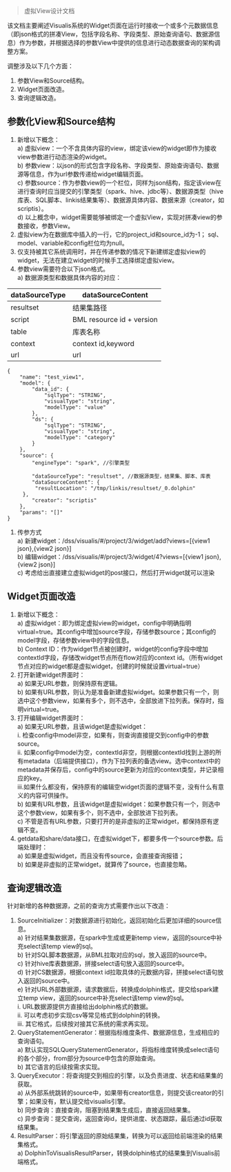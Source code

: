 > 虚拟View设计文档  

该文档主要阐述Visualis系统的Widget页面在运行时接收一个或多个元数据信息（即json格式的拼凑View，包括字段名称、字段类型、原始查询语句、数据源信息）作为参数，并根据选择的参数View中提供的信息进行动态数据查询的架构调整方案。

调整涉及以下几个方面：
1.	参数View和Source结构。
2.	Widget页面改造。
3.	查询逻辑改造。
## 参数化View和Source结构
1.	新增以下概念：  
a)	虚拟view：一个不含具体内容的view，绑定该view的widget即作为接收view参数进行动态渲染的widget。  
b)	参数view：以json的形式包含字段名称、字段类型、原始查询语句、数据源等信息，作为url参数传递给widget编辑页面。  
c)	参数source：作为参数view的一个栏位，同样为json结构，指定该view在进行查询时应当提交的引擎类型（spark、hive、jdbc等）、数据源类型（hive库表、SQL脚本、linkis结果集等）、数据源具体内容、数据来源（creator，如scriptis）。   
d)	以上概念中，widget需要能够被绑定一个虚拟View，实现对拼凑view的参数接收，参数View。
2.	虚拟view为在数据库中插入的一行，它的project_id和source_id为-1； sql、model、variable和config栏位均为null。
3.	仅支持被其它系统调用时，并在传递参数的情况下新建绑定虚拟view的widget，无法在建立widget的时候手工选择绑定虚拟view。
4.	参数view需要符合以下json格式。  
a)	数据源类型和数据具体内容的对应：

|dataSourceType |dataSourceContent |   
|---------------|------------------|  
resultset|结果集路径  
script|BML resource id + version  
table|库表名称  
context|context id,keyword  
url|url  
```
{ 
    "name": "test_view1", 
    "model": { 
        "data_id": { 
            "sqlType": "STRING", 
            "visualType": "string", 
            "modelType": "value"
        }, 
        "ds": { 
            "sqlType": "STRING", 
            "visualType": "string", 
            "modelType": "category"
        }
    }, 
    "source": { 
        "engineType": "spark", //引擎类型
        
        "dataSourceType": "resultset", //数据源类型，结果集、脚本、库表
        "dataSourceContent": {
	     "resultLocation": "/tmp/linkis/resultset/_0.dolphin"
	 },
        "creator": "scriptis"
    }, 
    "params": "[]"
}
```
1. 传参方式  
a)	新建widget：/dss/visualis/#/project/3/widget/add?views=[{view1 json},{view2 json}]  
b)	编辑widget：/dss/visualis/#/project/3/widget/4?views=[{view1 json},{view2 json}]  
c)	考虑给出直接建立虚拟widget的post接口，然后打开widget就可以渲染  
## Widget页面改造
1.	新增以下概念：  
a)	虚拟widget：即为绑定虚拟view的widget，config中明确指明virtual=true。其config中增加source字段，存储参数source；其config的model字段，存储参数view中的字段信息。  
b)	Context ID：作为widget节点被创建时，widget的config字段中增加contextId字段，存储改widget节点所在flow对应的context id。（所有widget节点对应的widget都是虚拟widget，创建的时候就设置virtual=true）
2.	打开新建widget界面时：  
a)	如果无URL参数，则保持原有逻辑。  
b)	如果有URL参数，则认为是准备新建虚拟widget。如果参数只有一个，则选中这个参数view，如果有多个，则不选中，全部放进下拉列表。保存时，指明virtual=true。
3.	打开编辑widget界面时：  
a)	如果无URL参数，且该widget是虚拟widget：  
i.	检查config中model非空，如果有，则查询直接提交到config中的参数source。  
ii.	如果config中model为空，contextId非空，则根据contextId找到上游的所有metadata（后端提供接口），作为下拉列表的备选view。选中context中的metadata并保存后，config中的source更新为对应的context类型，并记录相应的key。  
iii.如果什么都没有，保持原有的编辑空widget页面的逻辑不变，没有什么有意义的内容可供操作。  
b)	如果有URL参数，且该widget是虚拟widget：如果参数只有一个，则选中这个参数view，如果有多个，则不选中，全部放进下拉列表。  
c)	不管是否有URL参数，只要打开的是非虚拟的正常widget，都保持原有逻辑不变。
4.	getdata和share/data接口，在虚拟widget下，都要多传一个source参数。后端处理时：  
a)	如果是虚拟widget，而且没有传source，会直接查询报错；  
b)	如果是非虚拟的正常widget，就算传了source，也直接忽略。
## 查询逻辑改造
针对新增的各种数据源，之前的查询方式需要作出以下改造：
1.	SourceInitializer：对数据源进行初始化，返回初始化后更加详细的source信息。  
a)	针对结果集数据源，在spark中生成或更新temp view，返回的source中补充select该temp view的sql。  
b)	针对SQL脚本数据源，从BML拉取对应的sql，放入返回的source中。  
c)	针对hive库表数据源，拼接select语句放入返回的source中。  
d)	针对CS数据源，根据context id拉取具体的元数据内容，拼接select语句放入返回的source中。  
e)	针对URL外部数据源，请求数据后，转换成dolphin格式，提交给spark建立temp view，返回的source中补充select该temp view的sql。  
i.	URL数据源提供方直接给出dolphin格式的数据。  
ii.	可以考虑初步实现csv等常见格式到dolphin的转换。  
iii.	其它格式，后续按对接其它系统的需求再实现。  
2.	QueryStatementGenerator：根据指标维度条件、数据源信息，生成相应的查询语句。  
a)	默认实现SQLQueryStatementGenerator，将指标维度转换成select语句的各个部分，from部分为source中包含的原始查询。  
b)	其它语言的后续按需求实现。
3.	QueryExecutor：将查询提交到相应的引擎，以及负责进度、状态和结果集的获取。  
a)	从外部系统跳转的source中，如果带有creator信息，则提交该creator的引擎；如果没有，默认提交给visualis引擎。  
b)	同步查询：直接查询，阻塞到结果集生成后，直接返回结果集。  
c)	异步查询：提交查询，返回查询id，提供进度、状态跟踪，最后通过id获取结果集。
4.	ResultParser：将引擎返回的原始结果集，转换为可以返回给前端渲染的结果集格式。  
a)	DolphinToVisualisResultParser，转换dolphin格式的结果集到Visualis前端格式。
